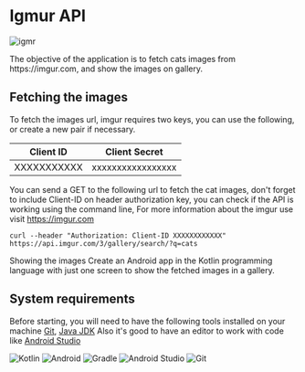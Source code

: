 # Igmur API

![igmr](https://user-images.githubusercontent.com/81362718/168088513-bf2f076a-e0ac-4cc8-8562-4febc55665f0.jpeg)


<p>The objective of the application is to fetch cats images from https://imgur.com, and show the
images on gallery.</>
  
## Fetching the images
To fetch the images url, imgur requires two keys, you can use the following, or create a new
pair if necessary.

| Client ID  | Client Secret |
| ------------- | ------------- |
| XXXXXXXXXXX |xxxxxxxxxxxxxxxxx|
  
  
You can send a GET to the following url to fetch the cat images, don't forget to include
Client-ID on header authorization key, you can check if the API is working using the
command line, For more information about the imgur use visit https://imgur.com
  
`curl --header "Authorization: Client-ID XXXXXXXXXXXX" https://api.imgur.com/3/gallery/search/?q=cats` 
  
Showing the images
Create an Android app in the Kotlin programming language with just one screen to show the
fetched images in a gallery.
  
## System requirements
Before starting, you will need to have the following tools installed on your machine
[Git](https://git-scm.com), [Java JDK](https://www.oracle.com/java/technologies/ac/)
Also it's good to have an editor to work with code like [Android Studio](https://developer.android.com/studio?gclid=Cj0KCQjw4PKTBhD8ARIsAHChzRKi30aGDER9Z8oYJSv3OYapHZheJhRcvbol7kMkXaJWDm7gbgAKklgaAmmjEALw_wcB&gclsrc=aw.ds) 
  
![Kotlin](https://img.shields.io/badge/kotlin-%230095D5.svg?style=for-the-badge&logo=kotlin&logoColor=white)
  ![Android](https://img.shields.io/badge/Android-3DDC84?style=for-the-badge&logo=android&logoColor=white)
  ![Gradle](https://img.shields.io/badge/Gradle-02303A.svg?style=for-the-badge&logo=Gradle&logoColor=white)
  ![Android Studio](https://img.shields.io/badge/Android%20Studio-3DDC84.svg?style=for-the-badge&logo=android-studio&logoColor=white)
  ![Git](https://img.shields.io/badge/git-%23F05033.svg?style=for-the-badge&logo=git&logoColor=white)
